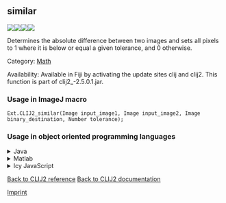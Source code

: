 ## similar
<img src="images/mini_empty_logo.png"/><img src="images/mini_clij2_logo.png"/><img src="images/mini_clijx_logo.png"/><img src="images/mini_empty_logo.png"/>

Determines the absolute difference between two images and sets all pixels to 1 where it is below or equal a given tolerance, and 0 otherwise.

Category: [Math](https://clij.github.io/clij2-docs/reference__math)

Availability: Available in Fiji by activating the update sites clij and clij2.
This function is part of clij2_-2.5.0.1.jar.

### Usage in ImageJ macro
```
Ext.CLIJ2_similar(Image input_image1, Image input_image2, Image binary_destination, Number tolerance);
```


### Usage in object oriented programming languages



<details>

<summary>
Java
</summary>
<pre class="highlight">// init CLIJ and GPU
import net.haesleinhuepf.clij2.CLIJ2;
import net.haesleinhuepf.clij.clearcl.ClearCLBuffer;
CLIJ2 clij2 = CLIJ2.getInstance();

// get input parameters
ClearCLBuffer input_image1 = clij2.push(input_image1ImagePlus);
ClearCLBuffer input_image2 = clij2.push(input_image2ImagePlus);
binary_destination = clij2.create(input_image1);
float tolerance = 1.0;
</pre>

<pre class="highlight">
// Execute operation on GPU
clij2.similar(input_image1, input_image2, binary_destination, tolerance);
</pre>

<pre class="highlight">
// show result
binary_destinationImagePlus = clij2.pull(binary_destination);
binary_destinationImagePlus.show();

// cleanup memory on GPU
clij2.release(input_image1);
clij2.release(input_image2);
clij2.release(binary_destination);
</pre>

</details>



<details>

<summary>
Matlab
</summary>
<pre class="highlight">% init CLIJ and GPU
clij2 = init_clatlab();

% get input parameters
input_image1 = clij2.pushMat(input_image1_matrix);
input_image2 = clij2.pushMat(input_image2_matrix);
binary_destination = clij2.create(input_image1);
tolerance = 1.0;
</pre>

<pre class="highlight">
% Execute operation on GPU
clij2.similar(input_image1, input_image2, binary_destination, tolerance);
</pre>

<pre class="highlight">
% show result
binary_destination = clij2.pullMat(binary_destination)

% cleanup memory on GPU
clij2.release(input_image1);
clij2.release(input_image2);
clij2.release(binary_destination);
</pre>

</details>



<details>

<summary>
Icy JavaScript
</summary>
<pre class="highlight">// init CLIJ and GPU
importClass(net.haesleinhuepf.clicy.CLICY);
importClass(Packages.icy.main.Icy);

clij2 = CLICY.getInstance();

// get input parameters
input_image1_sequence = getSequence();
input_image1 = clij2.pushSequence(input_image1_sequence);
input_image2_sequence = getSequence();
input_image2 = clij2.pushSequence(input_image2_sequence);
binary_destination = clij2.create(input_image1);
tolerance = 1.0;
</pre>

<pre class="highlight">
// Execute operation on GPU
clij2.similar(input_image1, input_image2, binary_destination, tolerance);
</pre>

<pre class="highlight">
// show result
binary_destination_sequence = clij2.pullSequence(binary_destination)
Icy.addSequence(binary_destination_sequence);
// cleanup memory on GPU
clij2.release(input_image1);
clij2.release(input_image2);
clij2.release(binary_destination);
</pre>

</details>



[Back to CLIJ2 reference](https://clij.github.io/clij2-docs/reference)
[Back to CLIJ2 documentation](https://clij.github.io/clij2-docs)

[Imprint](https://clij.github.io/imprint)

